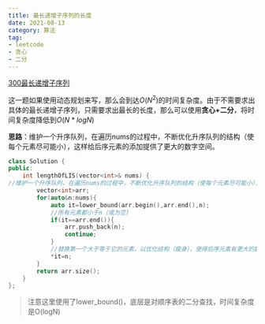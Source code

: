 ```yaml
---
title: 最长递增子序列的长度
date: 2021-08-13
category: 算法
tag:
- leetcode
- 贪心
- 二分
---
```


[300最长递增子序列](https://leetcode-cn.com/problems/longest-increasing-subsequence/)

这一题如果使用动态规划来写，那么会到达$O(N^2)$的时间复杂度。由于不需要求出具体的最长递增子序列，只需要求出最长的长度，那么可以使用**贪心+二分**，将时间复杂度降低到$O(N*logN)$

**思路**：维护一个升序队列，在遍历nums的过程中，不断优化升序队列的结构（使每个元素尽可能小），这样给后序元素的添加提供了更大的数字空间。

<!--more-->

```cpp
class Solution {
public:
    int lengthOfLIS(vector<int>& nums) {
//维护一个升序队列，在遍历nums的过程中，不断优化升序队列的结构（使每个元素尽可能小），这样给后序元素的添加提供了更大的数字空间。
        vector<int>arr;
        for(auto&n:nums){
            auto it=lower_bound(arr.begin(),arr.end(),n);
            //所有元素都小于n（或为空）
            if(it==arr.end()){
                arr.push_back(n);
                continue;
            }
            //替换第一个大于等于它的元素，以优化结构（瘦身），使得后序元素有更大的数字空间来进栈
            *it=n;
        }
        return arr.size();
    }
};
```
> 注意这里使用了lower_bound()，底层是对顺序表的二分查找，时间复杂度是O(logN)